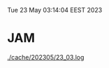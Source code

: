 Tue 23 May 03:14:04 EEST 2023
# JAM
<a href='./cache/202305/23_03.log'>./cache/202305/23_03.log</a>
